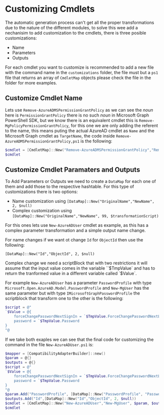 # Customizing Cmdlets

The automatic generation process can't get all the proper transformations due to the nature of the different modules, to solve this wee add a nechanisim to add customization to the cmdlets, there is three posible customizations:

- Name
- Parameters
- Outputs

For each cmdlet you want to customize is recommended to add a new file with the command name in the `customizations` folder, the file must but a `ps1` file that returns an array of `CmdletMap` objects please check the file in the folder for more examples.

## Customize Cmdlet Name

Lets use `Remove-AzureADMSPermissionGrantPolicy` as we can see the *noun* here is `PermissionGrantPolicy` there is no such *noun* in Microsoft Graph PowerShell SDK, but we know there is an equivalent cmdlet this is `Remove-MgPolicyPermissionGrantPolicy`, for this one we are only adding the referent to the name, this means puting the actual AzureAD cmdlet as `Name` and the Microsoft Graph cmdlet as `TargetName`, the code inside `Remove-AzureADMSPermissionGrantPolicy,ps1` is the following:

```Powershell
$cmdlet = [CmdletMap]::New("Remove-AzureADMSPermissionGrantPolicy","Remove-MgPolicyPermissionGrantPolicy", $null, $null)
$cmdlet
```

## Customize Cmdlet Paramaters and Outputs

To Add Parameters or Outputs we need to create a `DataMap` for each one of them and add those to the respective hashtable. For this type of customizations there is two options:

- Name customization using `[DataMap]::New("OriginalName","NewName", 2, $null)`
- Complex customization using `[DataMap]::New("OriginalName","NewName", 99, $transformationScript)`

For this ones lets use `New-AzureADUser` cmdlet as example, as this has a complex parameter transformation and a simple output name change.

For name changes if we want ot change `Id` for `ObjectId` then use the following:

`[DataMap]::New("Id","ObjectId", 2, $null)`

Complex change we need a scriptBlock that with two restrictions it will assume that the input value comes in the variable ``$TmpValue` and has to return the tranformed value in a different variable called `$Value`. 

For example `New-AzureADUser` has a parameter `PasswordProfile` with type `Microsoft.Open.AzureAD.Model.PasswordProfile` and `New-MgUser` has the same parameter but with type `IMicrosoftGraphPasswordProfile` the scriptblock that transform one to the other is the following:


```Powershell
$script = @"
`$Value = @{
    forceChangePasswordNextSignIn = `$TmpValue.ForceChangePasswordNextLogin
    password = `$TmpValue.Password 
}
"@
```

If we take both exaples we can see that the final code for customizing the command in the file `New-AzureADUser.ps1` is:

```Powershell
$mapper = [CompatibilityAdapterBuilder]::new()
$param = @{}
$outputs = @{}
$script = @"
`$Value = @{
    forceChangePasswordNextSignIn = `$TmpValue.ForceChangePasswordNextLogin
    password = `$TmpValue.Password 
}
"@
$param.Add("PasswordProfile", [DataMap]::New("PasswordProfile", "PasswordProfile", 99, [Scriptblock]::Create($script)))
$outputs.Add("Id",[DataMap]::New("Id","ObjectId", 2, $null))
$cmdlet = [CmdletMap]::New("New-AzureADUser","New-MgUser", $param, $outputs)
$cmdlet
```

